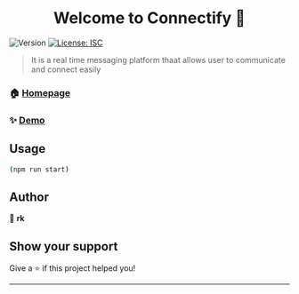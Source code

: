 <h1 align="center">Welcome to Connectify 👋</h1>
<p>
  <img alt="Version" src="https://img.shields.io/badge/version-1.0.0-blue.svg?cacheSeconds=2592000" />
  <a href="#" target="_blank">
    <img alt="License: ISC" src="https://img.shields.io/badge/License-ISC-yellow.svg" />
  </a>
</p>

> It is  a real time messaging platform thaat allows user to communicate and connect easily

### 🏠 [Homepage](https://connectify-1-72z7.onrender.com)

### ✨ [Demo](https://connectify-1-72z7.onrender.com)

## Usage

```sh
(npm run start)
```

## Author

👤 **rk**


## Show your support

Give a ⭐️ if this project helped you!

***
